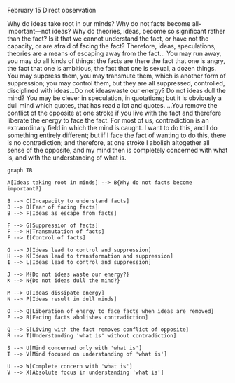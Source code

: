 February 15
Direct observation

Why do ideas take root in our minds? Why do not facts become all-important—not ideas? Why do theories, ideas, become so significant rather than the fact? Is it that we cannot understand the fact, or have not the capacity, or are afraid of facing the fact? Therefore, ideas, speculations, theories are a means of escaping away from the fact...
You may run away, you may do all kinds of things; the facts are there the fact that one is angry, the fact that one is ambitious, the fact that one is sexual, a dozen things. You may suppress them, you may transmute them, which is another form of suppression; you may control them, but they are all suppressed, controlled, disciplined with ideas...Do not ideaswaste our energy? Do not ideas dull the mind? You may be clever in speculation, in quotations; but it is obviously a dull mind which quotes, that has read a lot and quotes.
...You remove the conflict of the opposite at one stroke if you live with the fact and therefore liberate the energy to face the fact. For most of us, contradiction is an extraordinary field in which the mind is caught. I want to do this, and I do something entirely different; but if I face the fact of wanting to do this, there is no contradiction; and therefore, at one stroke I abolish altogether all sense of the opposite, and my mind then is completely concerned with what is, and with the understanding of what is.

```mermaid
graph TB

A[Ideas taking root in minds] --> B{Why do not facts become important?}

B --> C[Incapacity to understand facts]
B --> D[Fear of facing facts]
B --> F[Ideas as escape from facts]

F --> G[Suppression of facts]
F --> H[Transmutation of facts]
F --> I[Control of facts]

G --> J[Ideas lead to control and suppression]
H --> K[Ideas lead to transformation and suppression]
I --> L[Ideas lead to control and suppression]

J --> M{Do not ideas waste our energy?}
K --> N{Do not ideas dull the mind?}

M --> O[Ideas dissipate energy]
N --> P[Ideas result in dull minds]

O --> Q[Liberation of energy to face facts when ideas are removed]
P --> R[Facing facts abolishes contradiction]

Q --> S[Living with the fact removes conflict of opposite]
R --> T[Understanding 'what is' without contradiction]

S --> U[Mind concerned only with 'what is']
T --> V[Mind focused on understanding of 'what is']

U --> W[Complete concern with 'what is']
V --> X[Absolute focus in understanding 'what is']
```